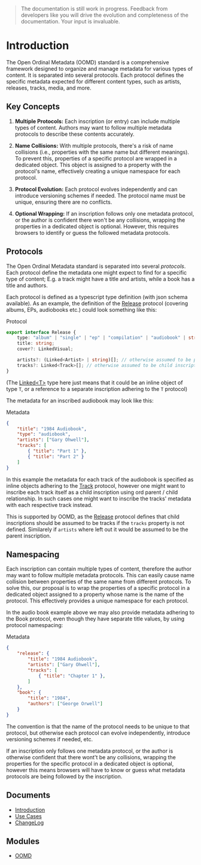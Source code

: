 > The documentation is still work in progress. Feedback from developers like you will drive the evolution and completeness of the documentation. Your input is invaluable.

# Introduction

The Open Ordinal Metadata (OOMD) standard is a comprehensive framework designed to organize and manage metadata for various types of content. It is separated into several protocols. Each protocol defines the specific metadata expected for different content types, such as artists, releases, tracks, media, and more.

## Key Concepts

1. **Multiple Protocols:** Each inscription (or entry) can include multiple types of content. Authors may want to follow multiple metadata protocols to describe these contents accurately.

2. **Name Collisions:** With multiple protocols, there's a risk of name collisions (i.e., properties with the same name but different meanings). To prevent this, properties of a specific protocol are wrapped in a dedicated object. This object is assigned to a property with the protocol's name, effectively creating a unique namespace for each protocol.

3. **Protocol Evolution:** Each protocol evolves independently and can introduce versioning schemes if needed. The protocol name must be unique, ensuring there are no conflicts.

4. **Optional Wrapping:** If an inscription follows only one metadata protocol, or the author is confident there won't be any collisions, wrapping the properties in a dedicated object is optional. However, this requires browsers to identify or guess the followed metadata protocols.

## Protocols 

The Open Ordinal Metadata standard is separated into several _protocols_. Each protocol define the metadata one might expect to find for a specific type of content; E.g. a track might have a title and artists, while a book has a title and authors.

Each protocol is defined as a typescript type definition (with json schema available). As an example, the definition of the [Release](OOMD/interfaces/Release.md) protocol (covering albums, EPs, audiobooks etc.) could look something like this:

Protocol
```ts
export interface Release {
    type: "album" | "single" | "ep" | "compilation" | "audiobook" | string;
    title: string;
    cover?: LinkedVisual;

    artists?: (Linked<Artist> | string)[]; // otherwise assumed to be parent inscriptions implementing Artist
    tracks?: Linked<Track>[]; // otherwise assumed to be child inscriptions implementing Track
}
```

(The [Linked&lt;T&gt;](OOMD/type-aliases/Linked.md) type here just means that it could be an inline object of type `T`, or a reference to a separate inscription adhering to the `T` protocol)

The metadata for an inscribed audiobook may look like this:

Metadata
```json
{
    "title": "1984 Audiobook",
    "type": "audiobook",
    "artists": ["Gary Ohwell"],
    "tracks": [
        { "title": "Part 1" },
        { "title": "Part 2" }
    ]
}

```

In this example the metadata for each track of the audiobook is specified as inline objects adhering to the [Track](OOMD/interfaces/Track.md) protocol, however one might want to inscribe each track itself as a child inscription using ord parent / child relationship. In such cases one might want to inscribe the tracks' metadata with each respective track instead. 

This is supported by OOMD, as the [Release](OOMD/interfaces/Release.md) protocol defines that child inscriptions should be assumed to be tracks if the `tracks` property is not defined. Similarely if `artists` where left out it would be assumed to be the parent inscription.

## Namespacing

Each inscription can contain multiple types of content, therefore the author may want to follow multiple metadata protocols. This can easily cause name collision between properties of the same name from different protocols. To solve this, our proposal is to wrap the properties of a specific protocol in a dedicated object assigned to a property whose name is the name of the protocol. This effectively provides a unique namespace for each protocol.

In the audio book example above we may also provide metadata adhering to the Book protocol, even though they have separate title values, by using protocol namespacing:

Metadata
```json
{
    "release": {
        "title": "1984 Audiobook",
        "artists": ["Gary Ohwell"],
        "tracks": [
            { "title": "Chapter 1" },
        ]
    },
    "book": {
        "title": "1984",
        "authors": ["George Orwell"]
    }
}
```

The convention is that the name of the protocol needs to be unique to that protocol, but otherwise each protocol can evolve independently, introduce versioning schemes if needed, etc.

If an inscription only follows one metadata protocol, or the author is otherwise confident that there wont't be any collisions, wrapping the properties for the specific protocol in a dedicated object is optional, however this means browsers will have to know or guess what metadata protocols are being followed by the inscription.

## Documents

- [Introduction](documents/Introduction.md)
- [Use Cases](documents/Use-Cases.md)
- [ChangeLog](documents/ChangeLog.md)

## Modules

- [OOMD](OOMD/README.md)
